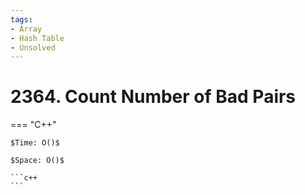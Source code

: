 ```yaml
---
tags:
- Array
- Hash Table
- Unsolved
---
```



# 2364. Count Number of Bad Pairs

=== "C++"

    $Time: O()$

    $Space: O()$

    ```c++
    ```